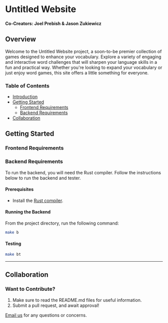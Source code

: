 # Untitled Website

#### Co-Creators: Joel Prebish & Jason Zukiewicz

## Overview

Welcome to the Untitled Website project, a soon-to-be premier collection of games designed to enhance your vocabulary. Explore a variety of engaging and interactive word challenges that will sharpen your language skills in a fun and practical way. Whether you're looking to expand your vocabulary or just enjoy word games, this site offers a little something for everyone.

### Table of Contents

- [Introduction](#overview)
- [Getting Started](#getting-started)
    - [Frontend Requirements](#frontend-requirements)
    - [Backend Requirements](#backend-requirements)
- [Collaboration](#collaboration)

## Getting Started

### Frontend Requirements

### Backend Requirements

To run the backend, you will need the Rust compiler. Follow the instructions below to run the backend and tester.

#### Prerequisites

- Install the [Rust compiler](https://www.rust-lang.org/tools/install).

#### Running the Backend

From the project directory, run the following command:

```sh
make b
```

#### Testing

```sh
make bt
```
---
## Collaboration

### Want to Contribute?
1. Make sure to read the README.md files for useful information.
2. Submit a pull request, and await approval!

[Email us](collaboration-prebish@outlook.com) for any questions or concerns. 